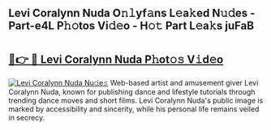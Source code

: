 ## Levi Coralynn Nuda O𝚗𝚕yf𝚊ns L𝚎a𝚔ed N𝚞𝚍es - Part-e4L P𝚑𝚘tos Vi𝚍𝚎o - H𝚘𝚝 Part L𝚎a𝚔s juFaB

# <h2><a href="http://kf1j5q.oniu.top/?m=Levi+Coralynn+Nuda">🔗👉 🔴 Levi Coralynn Nuda P𝚑ot𝚘𝚜 V𝚒d𝚎o</a></h2>

[![Levi Coralynn Nuda Nu𝚍e𝚜](https://i.imgur.com/0qMVB7G.gif)](http://kf1j5q.oniu.top/?m=Levi+Coralynn+Nuda)
Web-based artist and amusement giver Levi Coralynn Nuda, known for publishing dance and lifestyle tutorials through trending dance moves and short films. Levi Coralynn Nuda's public image is marked by accessibility and sincerity, while his personal life remains veiled in secrecy.  
